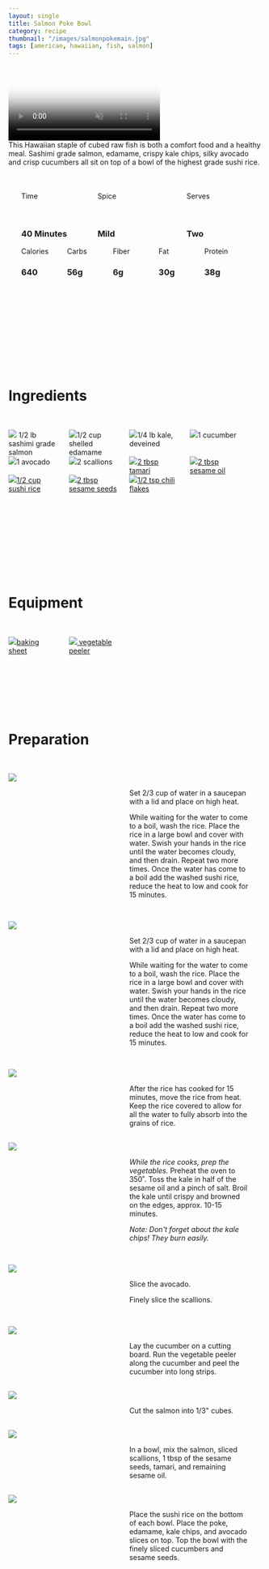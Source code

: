 ```yaml
---
layout: single
title: Salmon Poke Bowl
category: recipe
thumbnail: "/images/salmonpokemain.jpg"
tags: [american, hawaiian, fish, salmon]
---
```

<div class="spacer"></div>

<div class="backgroundvideo">
  <video autoplay loop muted class="banner__video" poster="/images/salmonpokemain.jpg">
  <source src="/images/pokebowl.mp4" type="video/mp4"></video>
</div>

<div id="recipedescription">
This Hawaiian staple of cubed raw fish is both a comfort food and a healthy meal. Sashimi grade salmon, edamame, crispy kale chips, silky avocado and crisp cucumbers all sit on top of a bowl of the highest grade sushi rice. </div>

<div id="spacer"></div>

<div id= "recipedetails">
<div id= "time"> Time </div>
<div id= "spice"> Spice </div>
<div id= "serves"> Serves </div>
</div>

<div id="spacer"></div>

<div id= "recipedetails">
<div id= "time"><h3> 40 Minutes</h3> </div>
<div id= "spice"><h3> Mild</h3> </div>
<div id= "serves"><h3> Two </h3> </div>
</div>

<div id="spacer"></div>

<div id= "nutrition">
<div id="calories"> Calories </div>
<div id="carbs"> Carbs </div>
<div id="fiber"> Fiber </div>
<div id="fat"> Fat </div>
<div id="protein"> Protein </div>
</div>

<div id= "nutrition">
<div id="calories"><h3> 640 </h3> </div>
<div id="carbs"><h3> 56g</h3> </div>
<div id="fiber"><h3> 6g</h3> </div>
<div id="fat"><h3> 30g</h3> </div>
<div id="protein"><h3> 38g</h3> </div>
</div>

<div id= "ingredienthdr">
<h1>Ingredients</h1>
</div>

<div id="ingredients">
<div id="ingredientone"><img src="/images/sashimisalmon.jpeg"/> 1/2 lb sashimi grade salmon </div>
<div id="ingredienttwo"><img src="/images/edamame.jpeg"/>1/2 cup shelled edamame</div>
<div id="ingredientthree"><img src="/images/kale.jpeg"/>1/4 lb kale, deveined</div>
<div id="ingredientfour"><img src="/images/cucumber.jpeg"/>1 cucumber</div>
</div>

<div id="ingredients">
<div id="ingredientone"><img src="/images/avocado.jpeg"/>1 avocado</div>
<div id="ingredienttwo"><img src="/images/2scallions.jpeg"/>2 scallions</div>
<div id="ingredientthree"><a href="https://www.amazon.com/San-J-Tamari-Gluten-Sauce-Black/dp/B00DTRJ2HS/ref=as_li_ss_tl?s=grocery&ie=UTF8&qid=1482159293&sr=1-2&keywords=tamari&linkCode=ll1&tag=cilalime09-20&linkId=364dad8363d09bf34ece451d80925584"><img src="/images/tamari.jpeg"/>2 tbsp tamari</a></div>
<div id="ingredientfour"><a href="https://www.amazon.com/Tourangelle-Toasted-Sesame-Oil-Expeller-pressed/dp/B005WXMPMQ/ref=as_li_ss_tl?ie=UTF8&qid=1481945347&sr=8-3&keywords=sesame+oil&th=1&linkCode=ll1&tag=cilalime09-20&linkId=311f3fba83d6c5821e3c957659a4df6b"><img src="/images/sesameoil.jpeg"/>2 tbsp sesame oil</a></div>
</div>

<div id="ingredients">
<div id="ingredientone"><a href="https://www.amazon.com/KOKUHO-RICE-SUSHI-5-LB/dp/B000FJLXHU/ref=as_li_ss_tl?s=grocery&ie=UTF8&qid=1482159216&sr=1-3&keywords=sushi+rice&linkCode=ll1&tag=cilalime09-20&linkId=40e89fdda071997a7a56215a24965ecd"><img src="/images/sushirice.jpeg"/>1/2 cup sushi rice</a></div>
<div id="ingredienttwo"><a href="https://www.amazon.com/Nutria-Organic-Certified-Superfood-Magnesium/dp/B019KXQDVM/ref=as_li_ss_tl?s=grocery&rps=1&ie=UTF8&qid=1481514809&sr=1-1-spons&keywords=sesame+seeds&refinements=p_85:2470955011&psc=1&linkCode=ll1&tag=cilalime09-20&linkId=467563eedd31251bd3842de986cdd859"><img src="/images/sesameseeds.jpeg"/>2 tbsp sesame seeds</a></div>
<div id="ingredientthree"><a href="https://www.amazon.com/Gustus-Vitae-Crushed-Non-GMO-Seasoning/dp/B00T8AVQ4M/ref=as_li_ss_tl?s=grocery&ie=UTF8&qid=1481945021&sr=1-6&keywords=organic+red+pepper+flakes&linkCode=ll1&tag=cilalime09-20&linkId=3eacf8e946e0323de7e947533f61f45f"><img src="/images/chiliflakes.png"/>1/2 tsp chili flakes</a></div>
</div>

<div id= "equipmenthdr">
<h1>Equipment</h1>
</div>

<div id="equipment">
<div id="equipmentone"><a href="https://www.amazon.com/Nordic-Ware-Natural-Aluminum-Commercial/dp/B000G0KJG4/ref=as_li_ss_tl?s=kitchen&rps=1&ie=UTF8&qid=1481599505&sr=1-5&keywords=baking+sheet&refinements=p_85:2470955011&linkCode=ll1&tag=cilalime09-20&linkId=678ae86e82d77d1a2615466229b01cfd"><img src="/images/bakingsheet.jpeg"/>baking sheet</a></div>
<div id="equipmenttwo"><a href="https://www.amazon.com/Kuhn-Rikon-Original-Peeler-Yellow/dp/B0000DE824/ref=as_li_ss_tl?s=kitchen&ie=UTF8&qid=1481814330&sr=1-7&keywords=vegetable+peeler&th=1&linkCode=ll1&tag=cilalime09-20&linkId=2fc82cf8497ed0ceda3796ce68033b14"><img src="/images/vegetablepeeler.jpeg"/> vegetable peeler </a></div>

</div>

<div id="preparation">
<h1>Preparation</h1>
</div>

<div id="instruction">
<div id="image"><img src="/images/pokebowl1.jpeg"/> </div>
<div id="step">Set 2/3 cup of water in a saucepan with a lid and place on high heat. <p>While waiting for the water to come to a boil, wash the rice. Place the rice in a large bowl and cover with water. Swish your hands in the rice until the water becomes cloudy, and then drain. Repeat two more times. Once the water has come to a boil add the washed sushi rice, reduce the heat to low and cook for 15 minutes.</p></div>
</div>

<div id="instruction">
<div id="image"><img src="/images/pokebowl2.jpeg"/> </div>
<div id="step">Set 2/3 cup of water in a saucepan with a lid and place on high heat. <p>While waiting for the water to come to a boil, wash the rice. Place the rice in a large bowl and cover with water. Swish your hands in the rice until the water becomes cloudy, and then drain. Repeat two more times. Once the water has come to a boil add the washed sushi rice, reduce the heat to low and cook for 15 minutes.</p></div>
</div>

<div id="instruction">
<div id="image"><img src="/images/pokebowl3.jpeg"/> </div>
<div id="step">After the rice has cooked for 15 minutes, move the rice from heat. Keep the rice covered to allow for all the water to fully absorb into the grains of rice.</div>
</div>

<div id="instruction">
<div id="image"><img src="/images/pokebowl4.jpeg"/> </div>
<div id="step"><i>While the rice cooks, prep the vegetables.</i> Preheat the oven to 350˚. Toss the kale in half of the sesame oil and a pinch of salt. 
Broil the kale until crispy and browned on the edges, approx. 10-15 minutes.
<p><i>Note: Don't forget about the kale chips! They burn easily.</i></p></div>
</div>

<div id="instruction">
<div id="image"><img src="/images/pokebowl5.jpeg"/> </div>
<div id="step">Slice the avocado. <p> Finely slice the scallions. </p></div>
</div>

<div id="instruction">
<div id="image"><img src="/images/pokebowl6.jpeg"/> </div>
<div id="step">Lay the cucumber on a cutting board. Run the vegetable peeler along the cucumber and peel the cucumber into long strips.</div>
</div>

<div id="instruction">
<div id="image"><img src="/images/pokebowl7.jpeg"/> </div>
<div id="step">Cut the salmon into 1/3" cubes.</div>
</div>

<div id="instruction">
<div id="image"><img src="/images/pokebowl8.jpeg"/> </div>
<div id="step">In a bowl, mix the salmon, sliced scallions, 1 tbsp of the sesame seeds, tamari, and remaining sesame oil.</div>
</div>

<div id="instruction">
<div id="image"><img src="/images/pokebowl9.jpeg"/> </div>
<div id="step">Place the sushi rice on the bottom of each bowl. Place the poke, edamame, kale chips, and avocado slices on top. Top the bowl with the finely sliced cucumbers and sesame seeds.</div>
</div>

<style>
#backgroundvideo {
  position: absolute;
  top: 80px;
  left: 0;
  right: 0;
  width: 750px;
}
  
#banner__video {
    margin-left: -200px;
    position: relative; }

#overlay {
   position: absolute; 
   margin-top: 300px;
   z-index: 10; }

#recipedetails { width: 100%; display:inline-block; float: left;}
#time { width: 30%; float: left; margin-left: 5%}
#spice { width: 30%; float: left;}
#serves { width 30%; float: left; margin-left: 5%;}
.clear {clear:both;}

#spacer {padding-top:50px;}

#nutrition { width: 100%; display:inline-block;}
#calories { width: 18%; float: left; margin-left: 5%;}
#carbs { width: 18%; float: left; margin-left: 0%;}
#fiber { width: 18%; float: left; margin-left: 0%;}
#fat { width: 18%; float: left; margin-left: 0%;}
#protein { width: 18%; float: left; margin-right:5%;}
.clear {clear:both;}

#ingredienthdr { margin-top:200px; margin-bottom: 50px; font-family: $serif;}

#ingredients { width: 95%; display:inline-block;}
#ingredientone { width: 20%; float:left;}
#ingredienttwo { width: 20%; float:left; margin-left: 5%;}
#ingredientthree { width:20%; float:left; margin-left: 5%;}
#ingredientfour { width:20%; float:left; margin-left: 5%;}
.clear {clear:both;}

#equipmenthdr { margin-top:200px; margin-bottom:50px; font-family: $serif;}

#equipment { width: 95%; display:inline-block;}
#equipmentone { width: 20%; float:left;}
#equipmenttwo { width: 20%; float:left; margin-left: 5%;}
#equipmentthree { width:20%; float:left; margin-left: 5%;}
#equipmentfour { width:20%; float:left; margin-left: 5%;}
.clear {clear:both;}

#preparation { margin-top: 150px; margin-bottom: 50px; font-family: $serif;}

#instruction { width:95%; display:inline-block;}
#image { width: 40%; float:left;}
#step { width: 50%; float:right; margin-top: 30px; margin-bottom: 30px;}
.clear {clear:both;}
</style>
